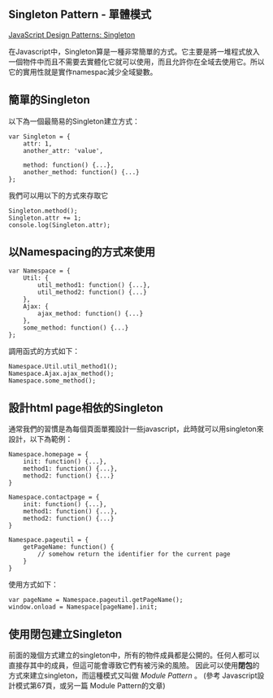 Singleton Pattern - 單體模式
--------

[JavaScript Design Patterns: Singleton](http://www.joezimjs.com/javascript/javascript-design-patterns-singleton/)



在Javascript中，Singleton算是一種非常簡單的方式。它主要是將一堆程式放入一個物件中而且不需要去實體化它就可以使用，而且允許你在全域去使用它。所以它的實用性就是實作namespac減少全域變數。


## 簡單的Singleton
以下為一個最簡易的Singleton建立方式：


	var Singleton = {
	    attr: 1,
	    another_attr: 'value',
	     
	    method: function() {...},
	    another_method: function() {...}
	};

我們可以用以下的方式來存取它

	Singleton.method();
	Singleton.attr += 1;
	console.log(Singleton.attr);


## 以Namespacing的方式來使用

	var Namespace = {
	    Util: {
	        util_method1: function() {...},
	        util_method2: function() {...}
	    },
	    Ajax: {
	        ajax_method: function() {...}
	    },
	    some_method: function() {...}
	};

調用函式的方式如下：

	Namespace.Util.util_method1();
	Namespace.Ajax.ajax_method();
	Namespace.some_method();


## 設計html page相依的Singleton
通常我們的習慣是為每個頁面單獨設計一些javascript，此時就可以用singleton來設計，以下為範例：

	Namespace.homepage = {
	    init: function() {...},
	    method1: function() {...},
	    method2: function() {...}
	}
	 
	Namespace.contactpage = {
	    init: function() {...},
	    method1: function() {...},
	    method2: function() {...}
	}
	 
	Namespace.pageutil = {
	    getPageName: function() {
	        // somehow return the identifier for the current page
	    }
	}

使用方式如下：

	var pageName = Namespace.pageutil.getPageName();
	window.onload = Namespace[pageName].init;

## 使用閉包建立Singleton
前面的幾個方式建立的singleton中，所有的物件成員都是公開的。任何人都可以直接存其中的成員，但這可能會導致它們有被污染的風險。 因此可以使用**閉包**的方式來建立singleton，而這種模式又叫做 *Module Pattern* 。 (參考 Javascript設計模式第67頁，或另一篇 Module Pattern的文章)